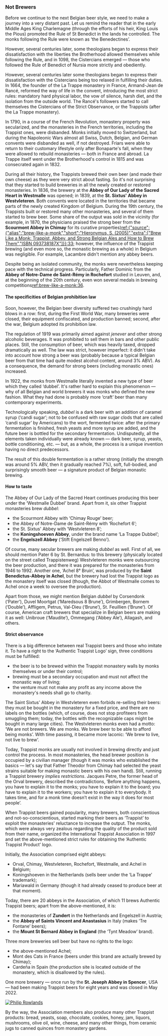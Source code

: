 ### Not Brewers

Before we continue to the next Belgian beer style, we need to make a journey into a very distant past. Let us remind the reader that in the early Middle Ages King Charlemagne (through the efforts of his heir, King Louis the Pious) promoted the Rule of St Benedict in the lands he controlled. The monks following the Rule were known as ‘the Benedectines’.

However, several centuries later, some theologians began to express their dissatisfaction with the liberties the Brotherhood allowed themselves while following the Rule, and in 1098, the Cistercians emerged — those who followed the Rule of Benedict of Nursia more strictly and obediently.

However, several centuries later some theologians began to express their dissatisfaction with the Cistercians being too relaxed in fulfilling their duties. In 1664, the founder of the La Trappe monastery in France, Armand-Jean de Rancé, reformed the way of life in the convent, introducing the most strict rules: mandatory hard physical labor, the vow of silence, harsh diet, and the isolation from the outside world. The Rancé's followers started to call themselves the Cistercians of the Strict Observance, or the Trappists (after the La Trappe monastery).

In 1790, in a course of the French Revolution, monastery property was secularized, and the monasteries in the French territories, including the Trappist ones, were disbanded. Monks initially moved to Switzerland, but during the Napoleonic Wars almost all Swiss, Dutch, Belgian, and German convents were disbanded as well, if not destroyed. Friars were able to return to their customary lifestyle only after Bonaparte's fall, when they were allowed to rebuild monasteries — both in France and abroad. La Trappe itself went under the Brotherhood's control in 1815 and was consecrated again in 1832.

During all their history, the Trappists brewed their own beer (and made their own cheese) as they were very strict about fasting. So it's not surprising that they started to build breweries in all the newly created or restored monasteries. In 1836, the brewery at the **Abbey of Our Lady of the Sacred Heart in Westmalle** was opened; in 1839, at the **St. Sixtus' Abbey in Westvleteren**. Both convents were located in the territories that became parts of the newly created Kingdom of Belgium. During the 19th century, the Trappists built or restored many other monasteries, and several of them started to brew beer. Some share of the output was sold in the vicinity (for example, in 1870, the physicians praised the strong beer from the **Scourmont Abbey in Chimay** for its curative properties)[ref:{"source":{"alias":"brew-like-a-monk","short":"Hieronymus, S. (2005)","extra":["Brew Like a Monk: Trappist, Abbey, and Strong Belgian Ales and How to Brew Them","ISBN 093738187X"]}}:33](); however, the influence of the Trappist brewing (and even more so, the monastic brewing as a whole) in Belgium was negligible. For example, Lacambre didn't mention any abbey beers.

Despite being an isolated community, the monks were nevertheless keeping pace with the technical progress. Particularly, Father Dominic from the **Abbey of Notre-Dame de Saint-Rémy in Rochefort** studied in Leuven, and, at the beginning of the 20th century, even won several medals in brewing competitions[ref:brew-like-a-monk:36]().

#### The specificities of Belgian prohibition law

Soon, however, the Belgian beer diversity suffered two crushingly hard blows in a row: first, during the First World War, many breweries were closed, their equipment confiscated, and production banned; second, after the war, Belgium adopted its prohibition law.

The regulation of 1919 was primarily aimed against *jenever* and other strong alcoholic beverages. It was prohibited to sell them in bars and other public places. Still, the consumption of beer, which was heavily taxed, dropped dramatically as well. The law was strict, however imperfect: it didn't take into account how strong a beer was (probably because a typical Belgian beer from that time had quite modest alcohol content, around 3% ABV). As a consequence, the demand for strong beers (including monastic ones) increased.

In 1922, the monks from Westmalle literally invented a new type of beer which they called ‘dubbel’. It's rather hard to explain this phenomenon — why of all Belgian and world brewers it was monks who defined the new fashion. What they had done is probably more ‘craft’ beer than many contemporary experiments.

Technologically speaking, *dubbel* is a dark beer with an addition of caramel syrup (‘candi sugar’; not to be confused with raw sugar clods that are called ‘candi sugar’ by Americans) to the wort, fermented twice: after the primary fermentation is finished, fresh yeasts and more syrup are added, and the future beer is bottled for the secondary fermentation. Undisputedly, all the elements taken individually were already known — dark beer, syrup, yeasts, bottle conditioning, etc. — but, as a whole, the process is a unique invention having no direct predecessors.

The result of this double fermentation is a rather strong (initially the strength was around 5% ABV, then it gradually reached 7%), soft, full-bodied, and surprisingly smooth beer — a signature product of Belgian monastic brewing.

#### How to taste

The Abbey of Our Lady of the Sacred Heart continues producing this beer under the ‘Westmalle Dubbel’ brand. Apart from it, six other Trappist monasteries brew *dubbel*:

  * the Scourmont Abbey with ‘Chimay Rouge’ beer;
  * the Abbey of Notre-Dame de Saint-Rémy with ‘Rochefort 6’;
  * the St. Sixtus' Abbey with ‘Westvleteren 8’;
  * the **Koningshoeven Abbey**, under the brand name ‘La Trappe Dubbel’;
  * the **Engelszell Abbey** (‘Stift Engelszell Benno’).

Of course, many secular brewers are making *dubbel* as well. First of all, we should mention Pater 6 by St. Bernardus: to this brewery (physically located on the street called Trappistenweg) Westvleteren monks were outsourcing the beer production, and there it was prepared for the monasteries from 1946 to 1992. Another one, ‘Achel 8° Bruin’, was produced by the **Saint Benedictus-Abbey in Achel**, but the brewery had lost the Trappist logo as the monastery itself was closed (though, the Abbot of Westmalle comes to Achel once a week to oversee the production).

Apart from those, we might mention Belgian *dubbel* by Corsendonk (‘Pater’), Duvel Moortgat (‘Maredsous 8 Brune’), Grimbergen, Bornem (‘Double’), Affligem, Petrus, Val-Dieu (‘Brune’), St. Feuillien (‘Brune’). Of course, American craft brewers that specialize in Belgian beers are making it as well: Unibroue (‘Maudite’), Ommegang (‘Abbey Ale’), Allagash, and others.

#### Strict observance

There is a big difference between real Trappist beers and those who imitate it. To have a right to the ‘Authentic Trappist Logo’ sign, three conditions must be fulfilled:

  * the beer is to be brewed within the Trappist monastery walls by monks themselves or under their control;
  * brewing must be a secondary occupation and must not affect the monastic way of living;
  * the venture must not make any profit as any income above the monastery's needs shall go to charity.

The Saint Sixtus' Abbey in Westvleteren even forbids re-selling their beers: they must be bought in the monastery for a fixed price, and there are no labels on the bottles (which, of course, does not stop profiteers from smuggling them; today, the bottles with the recognizable caps might be bought in many large cities). The Westvleteren monks even had a motto: ‘We are not brewers. We are monks. We brew beer to be able to afford being monks’. With time passing, it became more laconic: ‘We brew to live, not live to brew’.

Today, Trappist monks are usually not involved in brewing directly and just control the process. In most monasteries, the head brewer position is occupied by a civilian manager (though it was monks who established the basics — let's say that Father Theodor from Chimay had selected the yeast strains suitable for making monastic beers with his own hand). Still, running a Trappist brewery *implies restrictions*. Jacques Petre, the former head of the Orval brewery, described the contradictions, ‘Before anything happens, you have to explain it to the monks; you have to explain it to the board; you have to explain it to the workers; you have to explain it to everybody. It takes time, and for a monk time doesn’t exist in the way it does for most people’.

When Trappist beers gained popularity, many brewers, both conscientious and not-so-conscientious, started marking their beers as ‘Trappist’ to exploit the monasteries' reluctance to increase the output. The monks, which were always very zealous regarding the quality of the product sold from their name, organized the International Trappist Association in 1997 and set the above-mentioned strict rules for obtaining the ‘Authentic Trappist Product’ logo.

Initially, the Association comprised eight abbeys: 
  * Orval, Chimay, Westvleteren, Rochefort, Westmalle, and Achel in Belgium;
  * Koningshoeven in the Netherlands (sells beer under the ‘La Trappe’ trademark);
  * Mariawald in Germany (though it had already ceased to produce beer at that moment). 

Today, there are 20 abbeys in the Association, of which 11 brews Authentic Trappist beers; apart from the above-mentioned, it is:
  * the monasteries of **Zundert** in the Netherlands and Engelszell in Austria;
  * the **Abbey of Saints Vincent and Anastasius** in Italy (makes ‘Tre Fontane’ beers);
  * the **Mount St Bernard Abbey in England** (the ‘Tynt Meadow’ brand).

Three more breweries sell beer but have no rights to the logo: 
  * the above-mentioned Achel;
  * Mont des Cats in France (beers under this brand are actually brewed by Chimay);
  * Cardeña in Spain (the production site is located outside of the monastery, which is disallowed by the rules).
  
One more brewery — once run by the **St. Joseph Abbey in Spencer**, USA — had been making Trappist beers for eight years and was closed in May 2022.

[![Philip Rowlands](/img/trappist-beers.jpg "11 Trappist beers. The orange-capped bottle with no label is Westvleteren XII")](https://commons.wikimedia.org/wiki/File:Trappist_Beer_2015-08-15.jpg)

By the way, the Association members also produce many other Trappist products: bread, yeasts, soap, chocolate, cookies, honey, jam, liquors, mushrooms, olive oil, wine, cheese, and many other things, from ceramic jugs to canned quinces from monastery gardens.